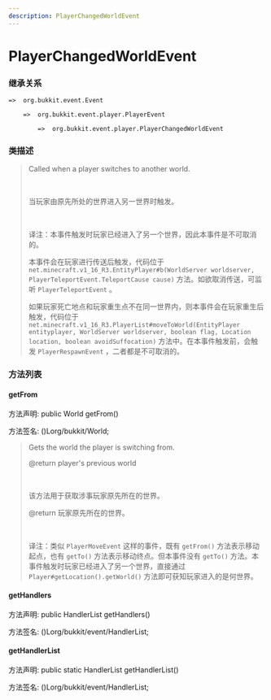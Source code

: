 ```yaml
---
description: PlayerChangedWorldEvent
---
```


# PlayerChangedWorldEvent

### 继承关系

    =>  org.bukkit.event.Event

        =>  org.bukkit.event.player.PlayerEvent

            =>  org.bukkit.event.player.PlayerChangedWorldEvent

### 类描述

> Called when a player switches to another world.
> 
> <br>
> 
> 当玩家由原先所处的世界进入另一世界时触发。
> 
> <br>
> 
> 译注：本事件触发时玩家已经进入了另一个世界，因此本事件是不可取消的。
> 
> 本事件会在玩家进行传送后触发，代码位于 `net.minecraft.v1_16_R3.EntityPlayer#b(WorldServer worldserver, PlayerTeleportEvent.TeleportCause cause)` 方法。如欲取消传送，可监听 `PlayerTeleportEvent` 。
> 
> 如果玩家死亡地点和玩家重生点不在同一世界内，则本事件会在玩家重生后触发，代码位于 `net.minecraft.v1_16_R3.PlayerList#moveToWorld(EntityPlayer entityplayer, WorldServer worldserver, boolean flag, Location location, boolean avoidSuffocation)` 方法中。在本事件触发前，会触发 `PlayerRespawnEvent` ，二者都是不可取消的。

### 方法列表

#### getFrom

方法声明: public World getFrom()

方法签名: ()Lorg/bukkit/World;

> Gets the world the player is switching from.
> 
> @return  player's previous world
> 
> <br>
> 
> 该方法用于获取涉事玩家原先所在的世界。
> 
> @return 玩家原先所在的世界。
> 
> <br>
> 
> 译注：类似 `PlayerMoveEvent` 这样的事件，既有 `getFrom()` 方法表示移动起点，也有 `getTo()` 方法表示移动终点。但本事件没有 `getTo()` 方法。本事件触发时玩家已经进入了另一个世界，直接通过 `Player#getLocation().getWorld()` 方法即可获知玩家进入的是何世界。

#### getHandlers

方法声明: public HandlerList getHandlers()

方法签名: ()Lorg/bukkit/event/HandlerList;

#### getHandlerList

方法声明: public static HandlerList getHandlerList()

方法签名: ()Lorg/bukkit/event/HandlerList;
